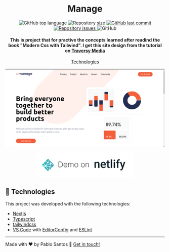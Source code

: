 <h1 align="center"> 
    Manage
</h1>

<p align="center">
  <img alt="GitHub top language" src="https://img.shields.io/github/languages/top/pablonatan/tailwind-landing-page.svg">

  <img alt="Repository size" src="https://img.shields.io/github/repo-size/pablonatan/tailwind-landing-page.svg">
  <a href="https://github.com/pablonatan/tailwind-landing-page/commits/main">
    <img alt="GitHub last commit" src="https://img.shields.io/github/last-commit/pablonatan/tailwind-landing-page.svg">
  </a>

  <a href="https://github.com/pablonatan/tailwind-landing-page/issues">
    <img alt="Repository issues" src="https://img.shields.io/github/issues/pablonatan/tailwind-landing-page.svg">
  </a>

  <img alt="GitHub" src="https://img.shields.io/github/license/pablonatan/tailwind-landing-page.svg">
</p>

<h4 align="center">
  This is project that for practive the concepts learned after readind the book "Modern Css with Tailwind". 
  I get this site design from the tutorial on  <a href="https://www.youtube.com/watch?v=dFgzHOX84xQ&t=1s" target="_blank">Traversy Media</a>
</h4>

<p align="center">
  <a href="#rocket-technologies">Technologies</a>
</p>

![App Screenshot](https://raw.githubusercontent.com/PabloNatan/tailwind-landing-page/main/public/project_hero.png)

<p align="center">
  <a href="https://jade-caramel-3cbf6f.netlify.app/" target="_blank">
    <img alt="Demo on Netlify" src="https://raw.githubusercontent.com/PabloNatan/tailwind-landing-page/main/public/button.png">
  </a>
</p>

## :rocket: Technologies

This project was developed with the following technologies:

- [Nextjs](https://nextjs.org/)
- [Typescript][ts]
- [tailwindcss](https://tailwindcss.com/)
- [VS Code][vscode] with [EditorConfig][vceditconfig] and [ESLint][vceslint]

---

Made with ♥ by Pablo Santos :wave: [Get in touch!](https://www.linkedin.com/in/pablo-santos-a241b621b/)

[ts]: https://www.typescriptlang.org
[vscode]: https://code.visualstudio.com/
[yarn]: https://yarnpkg.com/
[vceditconfig]: https://marketplace.visualstudio.com/items?itemName=EditorConfig.EditorConfig
[vceslint]: https://marketplace.visualstudio.com/items?itemName=dbaeumer.vscode-eslint
